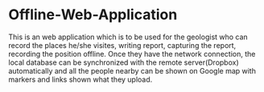 Offline-Web-Application
=======================

This is an web application which is to be used for the geologist who can record the places he/she visites, writing report, capturing the report, recording the position offline. Once they have the network connection, the local database can be synchronized with the remote server(Dropbox) automatically and all the people nearby can be shown on Google map with markers and links shown what they upload.
